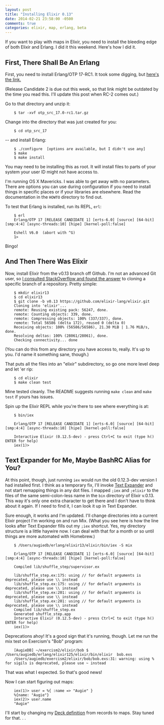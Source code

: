 ```yaml
---
layout: post
title: "Installing Elixir 0.13"
date: 2014-02-21 23:58:00 -0500
comments: true
categories: elixir, map, erlang, beta
---
```


If you want to play with maps in Elixir, you need to install the bleeding edge of both Elixir and Erlang.  I did it this weekend.  Here's how I did it.

## First, There Shall Be An Erlang

First, you need to install Erlang/OTP 17-RC1.  It took some digging, but [here's the link.](http://www.erlang.org/download/otp_src_17.0-rc1.tar.gz)

(Release Candidate 2 is due out this week, so that link might be outdated by the time you read this. I'll update this post when RC-2 comes out.)

Go to that directory and unzip it:

		$ tar -xvf otp_src_17.0-rc1.tar.gz

Change into the directory that was just created for you:

		$ cd otp_src_17

-- and install Erlang:

		$ ./configure  [options are available, but I didn't use any]
		$ make
		$ make install

You may need to be installing this as root.  It will install files to parts of your system your user ID might not have access to.

I'm running OS X Mavericks.  I was able to get away with no parameters.  There are options you can use during configuration if you need to install things in specific places or if your libraries are elsewhere. Read the documentation in the `HOWTO` directory to find out.  

To test that Erlang is installed, run its REPL, `erl`:

		$ erl
		Erlang/OTP 17 [RELEASE CANDIDATE 1] [erts-6.0] [source] [64-bit] [smp:4:4] [async-threads:10] [hipe] [kernel-poll:false]

		Eshell V6.0  (abort with ^G)
		1>

Bingo!


## And Then There Was Elixir

Now, install Elixir from the v0.13 branch off Github. I'm not an advanced Git user, so [I consulted StackOverflow and found the answer](http://stackoverflow.com/questions/1911109/git-clone-a-specific-branch) to cloning a specific branch of a repository.  Pretty simple:

		$ mkdir elixir13
		$ cd elixir13
		$ git clone -b v0.13 https://github.com/elixir-lang/elixir.git
		Cloning into 'elixir'...
		remote: Reusing existing pack: 56247, done.
		remote: Counting objects: 339, done.
		remote: Compressing objects: 100% (337/337), done.
		remote: Total 56586 (delta 172), reused 0 (delta 0)
		Receiving objects: 100% (56586/56586), 21.30 MiB | 1.76 MiB/s, done.
		Resolving deltas: 100% (28061/28061), done.
		Checking connectivity... done

(You can do this from any directory you have access to, really.  It's up to you.  I'd name it something sane, though.)

That puts all the files into an "elixir" subdirectory, so go one more level deep and let 'er rip:

		$ cd elixir
		$ make clean test

Mine tested cleanly. The README suggests running `make clean` and `make test` if yours has issues.

Spin up the Elixir REPL while you're there to see where everything is at:

		$ bin/iex
		
		Erlang/OTP 17 [RELEASE CANDIDATE 1] [erts-6.0] [source] [64-bit] [smp:4:4] [async-threads:10] [hipe] [kernel-poll:false]

		Interactive Elixir (0.12.5-dev) - press Ctrl+C to exit (type h() ENTER for help)
		iex(1)>

## Text Expander for Me, Maybe BashRC Alias for You?

At this point, though, just running `iex` would run the old 0.12.3-dev version I had installed first.  I think as a temporary fix, I'll invoke [Text Expander](http://smilesoftware.com/TextExpander/index.html) and not start remapping things in any dot files. I mapped `;iex` and `;elixir` to the files of the same semi-colon-less name in the `bin` directory of Elixir v.0.13.  This way it's only one extra character to get there and I don't have to think about it again.  If I need to find it, I can look it up in Text Expander.

Sure enough, it works and I'm updated.  I'll change directories into a current Elixir project I'm working on and run Mix.  (What you see here is how the line looks after Text Expander fills out my `;iex` shortcut.  Yes, my directory structure is a little haywire now.  I can deal with that for a month or so until things are more automated with Homebrew.)

		$ /Users/augiedb/erlang/elixir13/elixir/bin/iex -S mix

		Erlang/OTP 17 [RELEASE CANDIDATE 1] [erts-6.0] [source] [64-bit] [smp:4:4] [async-threads:10] [hipe] [kernel-poll:false]

		Compiled lib/shuffle_step/supervisor.ex

		lib/shuffle_step.ex:175: using // for default arguments is deprecated, please use \\ instead
		lib/shuffle_step.ex:175: using // for default arguments is deprecated, please use \\ instead
		lib/shuffle_step.ex:201: using // for default arguments is deprecated, please use \\ instead
		lib/shuffle_step.ex:201: using // for default arguments is deprecated, please use \\ instead
		Compiled lib/shuffle_step.ex
		Generated shuffle_step.app
		Interactive Elixir (0.12.5-dev) - press Ctrl+C to exit (type h() ENTER for help)
		iex(1)>

Deprecations ahoy!  It's a good sign that it's running, though. Let me run the mix test on Exercism's "Bob" program:

		[AugieDB] ~/exercism2/elixir/bob $ /Users/augiedb/erlang/elixir125/elixir/bin/elixir  bob.exs
		/Users/augiedb/exercism2/elixir/bob/bob.exs:31: warning: using % for sigils is deprecated, please use ~ instead

That was what I expected.  So that's good news!

Now I can start figuring out maps:

		iex(1)> user = %{ :name => "Augie" }
		%{name: "Augie"}
		iex(2)> user.name
		"Augie"

I'll start by changing my [Deck definition](http://elixirdose.com/shuffling-the-deck/) from records to maps.  Stay tuned for that. . .